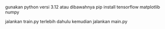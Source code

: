 gunakan python versi 3.12 atau dibawahnya
pip install tensorflow matplotlib numpy

jalankan train.py terlebih dahulu
kemudian jalankan main.py
